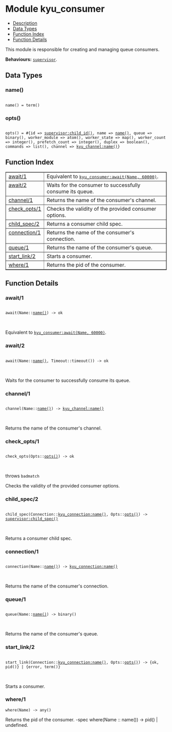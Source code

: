 

# Module kyu_consumer #
* [Description](#description)
* [Data Types](#types)
* [Function Index](#index)
* [Function Details](#functions)

This module is responsible for creating
and managing queue consumers.

__Behaviours:__ [`supervisor`](supervisor.md).

<a name="types"></a>

## Data Types ##




### <a name="type-name">name()</a> ###


<pre><code>
name() = term()
</code></pre>




### <a name="type-opts">opts()</a> ###


<pre><code>
opts() = #{id =&gt; <a href="supervisor.md#type-child_id">supervisor:child_id()</a>, name =&gt; <a href="#type-name">name()</a>, queue =&gt; binary(), worker_module =&gt; atom(), worker_state =&gt; map(), worker_count =&gt; integer(), prefetch_count =&gt; integer(), duplex =&gt; boolean(), commands =&gt; list(), channel =&gt; <a href="kyu_channel.md#type-name">kyu_channel:name()</a>}
</code></pre>

<a name="index"></a>

## Function Index ##


<table width="100%" border="1" cellspacing="0" cellpadding="2" summary="function index"><tr><td valign="top"><a href="#await-1">await/1</a></td><td>Equivalent to <a href="kyu_consumer.md#await-2"><tt>kyu_consumer:await(Name, 60000)</tt></a>.</td></tr><tr><td valign="top"><a href="#await-2">await/2</a></td><td>Waits for the consumer to successfully consume its queue.</td></tr><tr><td valign="top"><a href="#channel-1">channel/1</a></td><td>Returns the name of the consumer's channel.</td></tr><tr><td valign="top"><a href="#check_opts-1">check_opts/1</a></td><td>Checks the validity of the provided consumer options.</td></tr><tr><td valign="top"><a href="#child_spec-2">child_spec/2</a></td><td>Returns a consumer child spec.</td></tr><tr><td valign="top"><a href="#connection-1">connection/1</a></td><td>Returns the name of the consumer's connection.</td></tr><tr><td valign="top"><a href="#queue-1">queue/1</a></td><td>Returns the name of the consumer's queue.</td></tr><tr><td valign="top"><a href="#start_link-2">start_link/2</a></td><td>Starts a consumer.</td></tr><tr><td valign="top"><a href="#where-1">where/1</a></td><td>Returns the pid of the consumer.</td></tr></table>


<a name="functions"></a>

## Function Details ##

<a name="await-1"></a>

### await/1 ###

<pre><code>
await(Name::<a href="#type-name">name()</a>) -&gt; ok
</code></pre>
<br />

Equivalent to [`kyu_consumer:await(Name, 60000)`](kyu_consumer.md#await-2).

<a name="await-2"></a>

### await/2 ###

<pre><code>
await(Name::<a href="#type-name">name()</a>, Timeout::timeout()) -&gt; ok
</code></pre>
<br />

Waits for the consumer to successfully consume its queue.

<a name="channel-1"></a>

### channel/1 ###

<pre><code>
channel(Name::<a href="#type-name">name()</a>) -&gt; <a href="kyu_channel.md#type-name">kyu_channel:name()</a>
</code></pre>
<br />

Returns the name of the consumer's channel.

<a name="check_opts-1"></a>

### check_opts/1 ###

<pre><code>
check_opts(Opts::<a href="#type-opts">opts()</a>) -&gt; ok
</code></pre>
<br />

throws `badmatch`

Checks the validity of the provided consumer options.

<a name="child_spec-2"></a>

### child_spec/2 ###

<pre><code>
child_spec(Connection::<a href="kyu_connection.md#type-name">kyu_connection:name()</a>, Opts::<a href="#type-opts">opts()</a>) -&gt; <a href="supervisor.md#type-child_spec">supervisor:child_spec()</a>
</code></pre>
<br />

Returns a consumer child spec.

<a name="connection-1"></a>

### connection/1 ###

<pre><code>
connection(Name::<a href="#type-name">name()</a>) -&gt; <a href="kyu_connection.md#type-name">kyu_connection:name()</a>
</code></pre>
<br />

Returns the name of the consumer's connection.

<a name="queue-1"></a>

### queue/1 ###

<pre><code>
queue(Name::<a href="#type-name">name()</a>) -&gt; binary()
</code></pre>
<br />

Returns the name of the consumer's queue.

<a name="start_link-2"></a>

### start_link/2 ###

<pre><code>
start_link(Connection::<a href="kyu_connection.md#type-name">kyu_connection:name()</a>, Opts::<a href="#type-opts">opts()</a>) -&gt; {ok, pid()} | {error, term()}
</code></pre>
<br />

Starts a consumer.

<a name="where-1"></a>

### where/1 ###

`where(Name) -> any()`

Returns the pid of the consumer.
-spec where(Name :: name()) -> pid() | undefined.

